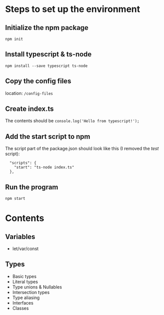 # Steps to set up the environment
## Initialize the npm package
`npm init`

## Install typescript & ts-node
`npm install --save typescript ts-node`

## Copy the config files
location: `/config-files`

## Create index.ts
The contents should be `console.log('Hello from typescript!');`

## Add the start script to npm
The script part of the package.json should look like this (I removed the _test_ script):
```
  "scripts": {
    "start": "ts-node index.ts"
  },
```

## Run the program
`npm start`

# Contents
## Variables
- let/var/const

## Types
- Basic types
- Literal types
- Type unions & Nullables
- Intersection types
- Type aliasing
- Interfaces
- Classes